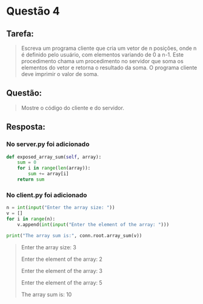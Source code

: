 # **Questão 4**

## **Tarefa**:
> Escreva um programa cliente que cria um vetor de n posições, onde n é definido pelo usuário, com elementos variando de 0 a n-1. Este procedimento chama um procedimento no servidor que soma os elementos do vetor e retorna o resultado da soma. O programa cliente deve imprimir o valor de soma.

## **Questão**:
> Mostre o código do cliente e do servidor.

## **Resposta**:
### No server.py foi adicionado
```python
def exposed_array_sum(self, array):
    sum = 0
    for i in range(len(array)):
        sum += array[i]
    return sum
```
### No client.py foi adicionado
```python
n = int(input("Enter the array size: "))
v = []
for i in range(n):
    v.append(int(input("Enter the element of the array: ")))

print("The array sum is:", conn.root.array_sum(v))
```
> Enter the array size: 3
>
> Enter the element of the array: 2
>
> Enter the element of the array: 3
>
> Enter the element of the array: 5
>
> The array sum is: 10